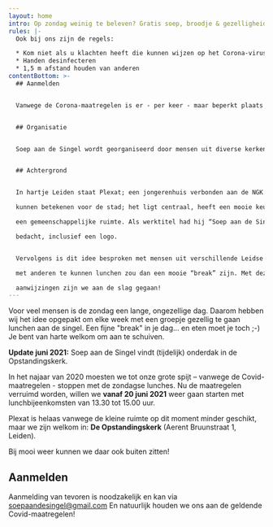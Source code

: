 ```yaml
---
layout: home
intro: Op zondag weinig te beleven? Gratis soep, broodje & gezelligheid!
rules: |-
  Ook bij ons zijn de regels:

  * Kom niet als u klachten heeft die kunnen wijzen op het Corona-virus
  * Handen desinfecteren
  * 1,5 m afstand houden van anderen
contentBottom: >-
  ## Aanmelden


  Vanwege de Corona-maatregelen is er - per keer - maar beperkt plaats bij de lunches. Aanmelden is verplicht. Stuur een mailtje naar **[soepaandesingel@gmail.com](mailto:soepaandesingel@gmail.com)** met daarin enkele data waarop u zou willen/kunnen komen. U krijgt dan bericht wanneer er plaats is.


  ## Organisatie


  Soep aan de Singel wordt georganiseerd door mensen uit diverse kerken en studentenverenigingen. De lunch is gratis en wordt mede mogelijk gemaakt door het “Bloeifonds” van de Nederlands Gereformeerde Kerk Oegstgeest.


  ## Achtergrond


  In hartje Leiden staat Plexat; een jongerenhuis verbonden aan de NGK Oegstgeest e.o. Medio 2018 vroeg Bram Dijkstra, toenmalig kerkelijk werker in deze kerk, zich af of de mogelijkheden die Plexat heeft, wat meer zouden

  kunnen betekenen voor de stad; het ligt centraal, heeft een mooie keuken en

  een gemeenschappelijke ruimte. Als werktitel had hij “Soep aan de Singel”

  bedacht, inclusief een logo.


  Vervolgens is dit idee besproken met mensen uit verschillende Leidse kerken en organisaties. Daarbij kwam naar voren dat met name de zondag voor veel mensen best een lange, eenzame dag is. De gelegenheid om op die dag gezellig samen

  met anderen te kunnen lunchen zou dan een mooie “break” zijn. Met deze

  aanwijzingen zijn we aan de slag gegaan!
---
```

Voor veel mensen is de zondag een lange, ongezellige dag. Daarom hebben wij het idee opgepakt om elke week met een groepje gezellig te gaan lunchen aan de singel. Een fijne "break" in je dag... en eten moet je toch ;-) Je bent van harte welkom om aan te schuiven.

**Update juni 2021:**
Soep aan de Singel vindt (tijdelijk) onderdak in de Opstandingskerk.

In het najaar van 2020 moesten we tot onze grote spijt – vanwege de Covid-maatregelen - stoppen met de zondagse lunches. Nu de maatregelen verruimd worden, willen we **vanaf 20 juni 2021** weer gaan starten met lunchbijeenkomsten van 13.30 tot 15.00 uur.

Plexat is helaas vanwege de kleine ruimte op dit moment minder geschikt, maar we zijn welkom in: **De Opstandingskerk** (Aerent Bruunstraat 1, Leiden).

Bij mooi weer kunnen we daar ook buiten zitten!

## Aanmelden
Aanmelding van tevoren is noodzakelijk en kan via soepaandesingel@gmail.com
En natuurlijk houden we ons aan de geldende Covid-maatregelen!